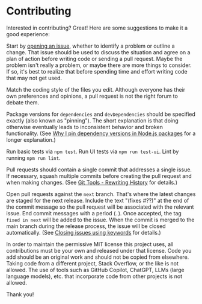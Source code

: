 # Contributing

Interested in contributing? Great! Here are some suggestions to make it a good experience:

Start by [opening an issue][issues], whether to identify a problem or outline a change.
That issue should be used to discuss the situation and agree on a plan of action before writing code or sending a pull request.
Maybe the problem isn't really a problem, or maybe there are more things to consider.
If so, it's best to realize that before spending time and effort writing code that may not get used.

Match the coding style of the files you edit.
Although everyone has their own preferences and opinions, a pull request is not the right forum to debate them.

Package versions for `dependencies` and `devDependencies` should be specified exactly (also known as "pinning").
The short explanation is that doing otherwise eventually leads to inconsistent behavior and broken functionality.
(See [Why I pin dependency versions in Node.js packages][version-pinning] for a longer explanation.)

Run basic tests via `npm test`.
Run UI tests via `npm run test-ui`.
Lint by running `npm run lint`.

Pull requests should contain a single commit that addresses a single issue.
If necessary, squash multiple commits before creating the pull request and when making changes.
(See [Git Tools - Rewriting History][rewriting-history] for details.)

Open pull requests against the `next` branch.
That's where the latest changes are staged for the next release.
Include the text "(fixes #??)" at the end of the commit message so the pull request will be associated with the relevant issue.
End commit messages with a period (`.`).
Once accepted, the tag `fixed in next` will be added to the issue.
When the commit is merged to the main branch during the release process, the issue will be closed automatically.
(See [Closing issues using keywords][closing-keywords] for details.)

In order to maintain the permissive MIT license this project uses, all contributions must be your own and released under that license.
Code you add should be an original work and should not be copied from elsewhere.
Taking code from a different project, Stack Overflow, or the like is not allowed.
The use of tools such as GitHub Copilot, ChatGPT, LLMs (large language models), etc. that incorporate code from other projects is not allowed.

Thank you!

[closing-keywords]: https://help.github.com/articles/closing-issues-using-keywords/
[issues]: https://github.com/DavidAnson/vscode-markdownlint/issues
[rewriting-history]: https://git-scm.com/book/en/v2/Git-Tools-Rewriting-History
[version-pinning]: https://dlaa.me/blog/post/versionpinning

<!-- markdownlint-disable-file required-headings -->
